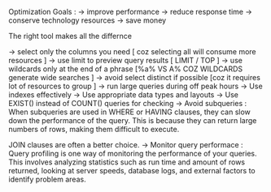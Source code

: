 Optimization Goals :
 -> improve performance
 -> reduce response time 
 -> conserve technology resources
 -> save money


 The right tool makes all the differnce

 -> select only the columns you need [ coz selecting all will consume more resources ]
 -> use limit to preview query results [ LIMIT / TOP ]
 -> use wildcards only at the end of a phrase [%a% VS A% COZ WILDCARDS generate wide searches ]
 -> avoid select distinct if possible [coz it requires lot of resources to group ]
 -> run large queries during off peak hours
 -> Use indexes effectively
 -> Use appropriate data types and layouts
 -> Use EXIST() instead of COUNT() queries for checking 
 ->  Avoid subqueries : When subqueries are used in WHERE or HAVING clauses, they can slow down the performance of the query. This is because they can return large numbers of rows, making them difficult to execute.

JOIN clauses are often a better choice.
-> Monitor query performace : Query profiling is one way of monitoring the performance of your queries. This involves analyzing statistics such as run time and amount of rows returned, looking at server speeds, database logs, and external factors to identify problem areas.

